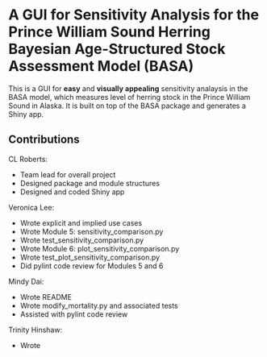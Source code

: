 # A GUI for Sensitivity Analysis for the Prince William Sound Herring Bayesian Age-Structured Stock Assessment Model (BASA)

This is a GUI for **easy** and **visually appealing** sensitivity analaysis in the BASA model, which measures level of herring stock in the Prince William Sound in Alaska. It is built on top of the BASA package and generates a Shiny app.

## Contributions

CL Roberts:
- Team lead for overall project
- Designed package and module structures
- Designed and coded Shiny app

Veronica Lee:
- Wrote explicit and implied use cases
- Wrote Module 5: sensitivity_comparison.py
- Wrote test_sensitivity_comparison.py
- Wrote Module 6: plot_sensitivity_comparison.py
- Wrote test_plot_sensitivity_comparison.py
- Did pylint code review for Modules 5 and 6

Mindy Dai:
- Wrote README
- Wrote modify_mortality.py and associated tests
- Assisted with pylint code review

Trinity Hinshaw:
- Wrote